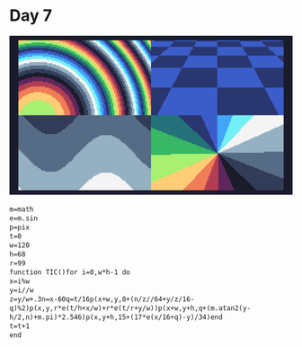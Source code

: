 # Day 7
![The screen divided into quarters. The first showing a a moving patterns of twisting coloured bars. The second a cheqerboard in 3d scrolling towards the viewer. The third some horizontally scrolling sine waves and last a spinning circluar colour whele](./day07.gif)
```
m=math
e=m.sin
p=pix
t=0
w=120
h=68
r=99
function TIC()for i=0,w*h-1 do
x=i%w
y=i//w
z=y/w+.3n=x-60q=t/16p(x+w,y,8+(n/z//64+y/z/16-q)%2)p(x,y,r*e(t/h+x/w)+r*e(t/r+y/w))p(x+w,y+h,q+(m.atan2(y-h/2,n)+m.pi)*2.546)p(x,y+h,15+(17*e(x/16+q)-y)/34)end
t=t+1
end
```